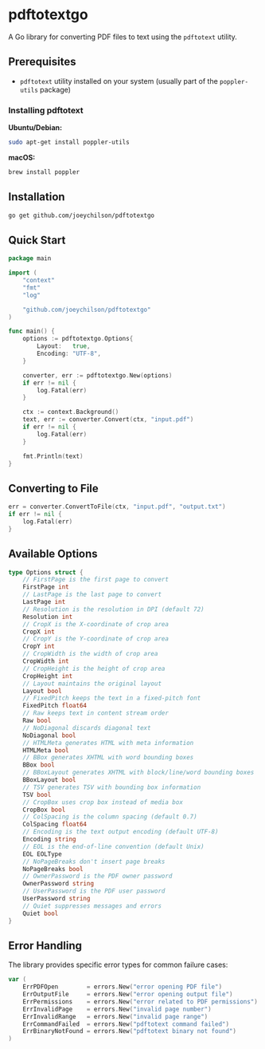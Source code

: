 # pdftotextgo

A Go library for converting PDF files to text using the `pdftotext` utility.

## Prerequisites

- `pdftotext` utility installed on your system (usually part of the `poppler-utils` package)

### Installing pdftotext

**Ubuntu/Debian:**
```bash
sudo apt-get install poppler-utils
```

**macOS:**
```bash
brew install poppler
```

## Installation

```bash
go get github.com/joeychilson/pdftotextgo
```

## Quick Start

```go
package main

import (
    "context"
    "fmt"
    "log"

    "github.com/joeychilson/pdftotextgo"
)

func main() {
    options := pdftotextgo.Options{
        Layout:   true,
        Encoding: "UTF-8",
    }

    converter, err := pdftotextgo.New(options)
    if err != nil {
        log.Fatal(err)
    }

    ctx := context.Background()
    text, err := converter.Convert(ctx, "input.pdf")
    if err != nil {
        log.Fatal(err)
    }

    fmt.Println(text)
}
```

## Converting to File

```go
err = converter.ConvertToFile(ctx, "input.pdf", "output.txt")
if err != nil {
    log.Fatal(err)
}
```

## Available Options

```go
type Options struct {
	// FirstPage is the first page to convert
	FirstPage int
	// LastPage is the last page to convert
	LastPage int
	// Resolution is the resolution in DPI (default 72)
	Resolution int
	// CropX is the X-coordinate of crop area
	CropX int
	// CropY is the Y-coordinate of crop area
	CropY int
	// CropWidth is the width of crop area
	CropWidth int
	// CropHeight is the height of crop area
	CropHeight int
	// Layout maintains the original layout
	Layout bool
	// FixedPitch keeps the text in a fixed-pitch font
	FixedPitch float64
	// Raw keeps text in content stream order
	Raw bool
	// NoDiagonal discards diagonal text
	NoDiagonal bool
	// HTMLMeta generates HTML with meta information
	HTMLMeta bool
	// BBox generates XHTML with word bounding boxes
	BBox bool
	// BBoxLayout generates XHTML with block/line/word bounding boxes
	BBoxLayout bool
	// TSV generates TSV with bounding box information
	TSV bool
	// CropBox uses crop box instead of media box
	CropBox bool
	// ColSpacing is the column spacing (default 0.7)
	ColSpacing float64
	// Encoding is the text output encoding (default UTF-8)
	Encoding string
	// EOL is the end-of-line convention (default Unix)
	EOL EOLType
	// NoPageBreaks don't insert page breaks
	NoPageBreaks bool
	// OwnerPassword is the PDF owner password
	OwnerPassword string
	// UserPassword is the PDF user password
	UserPassword string
	// Quiet suppresses messages and errors
	Quiet bool
}
```

## Error Handling

The library provides specific error types for common failure cases:

```go
var (
    ErrPDFOpen        = errors.New("error opening PDF file")
    ErrOutputFile     = errors.New("error opening output file")
    ErrPermissions    = errors.New("error related to PDF permissions")
    ErrInvalidPage    = errors.New("invalid page number")
    ErrInvalidRange   = errors.New("invalid page range")
    ErrCommandFailed  = errors.New("pdftotext command failed")
    ErrBinaryNotFound = errors.New("pdftotext binary not found")
)
```
